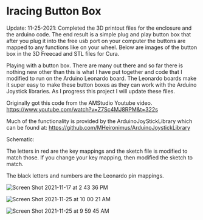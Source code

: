 # Iracing Button Box

Update: 11-25-2021:  Completed the 3D printout files for the enclosure and the arduino code.  The end result is a simple plug and play button box that after you plug it into the free usb port on your computer the buttons are mapped to any functions like on your wheel.  Below are images of the button box in the 3D Freecad and STL files for Cura.

Playing with a button box.  There are many out there and so far there is nothing new other than this is what I have put together and code that I modified to run on the Arduino Leonardo board.  The Leonardo boards make it super easy to make these button boxes as they can work with the Arduino Joystick libraries.  As I progress this project I will update these files.

Originally got this code from the AMStudio Youtube video. https://www.youtube.com/watch?v=Z7Sc4MJ8RPM&t=322s

Much of the functionality is provided by the ArduinoJoyStickLibrary which can be found at: https://github.com/MHeironimus/ArduinoJoystickLibrary


Schematic:

The letters in red are the key mappings and the sketch file is modified to match those.  If you change your key mapping, then modified the sketch to match.  

The black letters and numbers are the Leonardo pin mappings.


![Screen Shot 2021-11-17 at 2 43 36 PM](https://user-images.githubusercontent.com/8271391/142297145-07473987-9af5-4001-9642-0791aab14b3a.png)


![Screen Shot 2021-11-25 at 10 00 21 AM](https://user-images.githubusercontent.com/8271391/143486147-268e57f3-e373-41d3-9a7f-0bc2610dfdb3.png)

![Screen Shot 2021-11-25 at 9 59 45 AM](https://user-images.githubusercontent.com/8271391/143486156-4e584dd6-0ba5-4500-b81a-fdfe535755b3.png)
